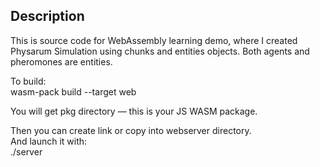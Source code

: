 ## Description
This is source code for WebAssembly learning demo, where I created Physarum Simulation using chunks and entities objects. Both agents and pheromones are entities.  

To build:  
wasm-pack build --target web  

You will get pkg directory — this is your JS WASM package.  

Then you can create link or copy into webserver directory.  
And launch it with:  
./server  
